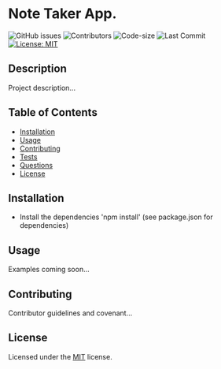 
# Note Taker App.

![GitHub issues](https://img.shields.io/github/issues-raw/Lagbana/note-taker) ![Contributors](https://img.shields.io/github/contributors/Lagbana/note-taker) ![Code-size](https://img.shields.io/github/languages/code-size/Lagbana/note-taker) ![Last Commit](https://img.shields.io/github/last-commit/Lagbana/note-taker) [![License: MIT](https://img.shields.io/badge/License-MIT-yellow.svg)](https://opensource.org/licenses/MIT)

## Description
Project description...

## Table of Contents

* [Installation](#installation)
* [Usage](#usage)
* [Contributing](#contributing)
* [Tests](#tests)
* [Questions](#questions)
* [License](#license)

## Installation
  
 - Install the dependencies 'npm install' (see package.json for dependencies) 

## Usage
Examples coming soon... 

## Contributing
Contributor guidelines and covenant...

## License
Licensed under the [MIT](https://choosealicense.com/licenses/mit/) license.
